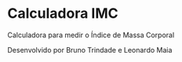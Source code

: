 # Calculadora IMC

Calculadora para medir o Índice de Massa Corporal

Desenvolvido por Bruno Trindade e Leonardo Maia
